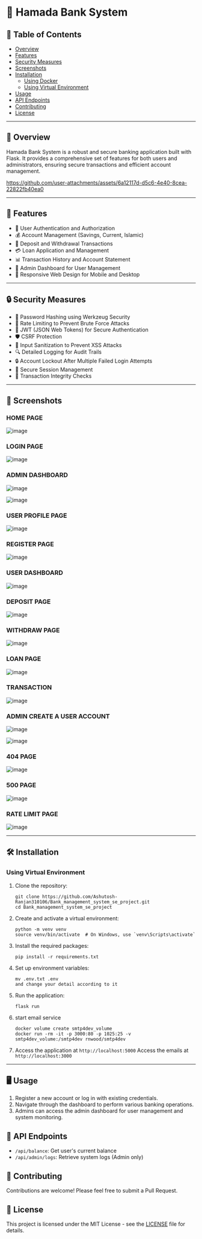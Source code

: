 # 🏦 Hamada Bank System

## 📑 Table of Contents
- [Overview](#overview)
- [Features](#features)
- [Security Measures](#security-measures)
- [Screenshots](#screenshots)
- [Installation](#installation)
  - [Using Docker](#using-docker)
  - [Using Virtual Environment](#using-virtual-environment)
- [Usage](#usage)
- [API Endpoints](#api-endpoints)
- [Contributing](#contributing)
- [License](#license)

---

## 🌟 Overview

Hamada Bank System is a robust and secure banking application built with Flask. It provides a comprehensive set of features for both users and administrators, ensuring secure transactions and efficient account management.


https://github.com/user-attachments/assets/6a12117d-d5c6-4e40-8cea-22822fb40ea0


---
## 🚀 Features

- 👤 User Authentication and Authorization
- 💰 Account Management (Savings, Current, Islamic)
- 💸 Deposit and Withdrawal Transactions
- 💳 Loan Application and Management
- 📊 Transaction History and Account Statement
- 👑 Admin Dashboard for User Management
- 📱 Responsive Web Design for Mobile and Desktop

---

## 🔒 Security Measures

- 🔐 Password Hashing using Werkzeug Security
- 🚫 Rate Limiting to Prevent Brute Force Attacks
- 🔑 JWT (JSON Web Tokens) for Secure Authentication
- 🛡️ CSRF Protection
- 🧹 Input Sanitization to Prevent XSS Attacks
- 🔍 Detailed Logging for Audit Trails
- 🔒 Account Lockout After Multiple Failed Login Attempts
- 🔐 Secure Session Management
- 📜 Transaction Integrity Checks

---

## 📸 Screenshots

### HOME PAGE
![image](https://github.com/user-attachments/assets/acc6200d-bb8f-4364-a1f1-bc1113e0f2c1)

### LOGIN PAGE 
![image](https://github.com/user-attachments/assets/f3705284-b41a-4139-bda8-97cf023bc895)

### ADMIN DASHBOARD
![image](https://github.com/user-attachments/assets/4702813b-317b-4073-883c-289f5be71a3d)

![image](https://github.com/user-attachments/assets/144042a7-8901-4d31-9500-40f76aa65bc5)

### USER PROFILE PAGE
![image](https://github.com/user-attachments/assets/04e9d6cd-7c16-4248-acc9-af5e061fd239)

### REGISTER PAGE
![image](https://github.com/user-attachments/assets/4e27437e-7be0-4b83-aa19-16773c31bd3a)

### USER DASHBOARD
![image](https://github.com/user-attachments/assets/ebe2f82b-df16-4422-8c90-eb67364b090c)

### DEPOSIT PAGE
![image](https://github.com/user-attachments/assets/4967f965-9ed9-410f-819a-1d7a15cbd316)

### WITHDRAW PAGE
![image](https://github.com/user-attachments/assets/8a21105e-fbfd-4440-9a1c-717669a78304)

### LOAN PAGE
![image](https://github.com/user-attachments/assets/b0b6f4ec-6490-4112-9831-ac5e0980fe88)

### TRANSACTION 
![image](https://github.com/user-attachments/assets/cd35cfb5-af74-45a1-a1d4-1ce4b9d80b2b)

### ADMIN CREATE A USER ACCOUNT
![image](https://github.com/user-attachments/assets/0438f2e3-9231-468d-8ce8-7c293a8062bd)

![image](https://github.com/user-attachments/assets/885a8376-cd8f-41f7-b6a0-591b5bd794de)

### 404 PAGE
![image](https://github.com/user-attachments/assets/8119d80b-152e-4c9c-a287-c460b05b766d)

### 500 PAGE
![image](https://github.com/user-attachments/assets/8d2badb3-7998-45ac-9fb4-416972421048)

### RATE LIMIT PAGE
![image](https://github.com/user-attachments/assets/b7c41958-12a4-46a1-bab7-baf29c9e287c)


---


## 🛠️ Installation

### Using Virtual Environment

1. Clone the repository:
   ```
   git clone https://github.com/Ashutosh-Ranjan310106/Bank_management_system_se_project.git
   cd Bank_management_system_se_project
   ```

2. Create and activate a virtual environment:
   ```
   python -m venv venv
   source venv/bin/activate  # On Windows, use `venv\Scripts\activate`
   ```

3. Install the required packages:
   ```
   pip install -r requirements.txt
   ```

4. Set up environment variables:
   ```
   mv .env.txt .env
   and change your detail according to it 
   ```

5. Run the application:
   ```
   flask run
   ```
6. start email service
   ```
   docker volume create smtp4dev_volume
   docker run -rm -it -p 3000:80 -p 1025:25 -v smtp4dev_volume:/smtp4dev rnwood/smtp4dev
   ```

7. Access the application at `http://localhost:5000` Access the emails at `http://localhost:3000`
---

## 🖥️ Usage

1. Register a new account or log in with existing credentials.
2. Navigate through the dashboard to perform various banking operations.
3. Admins can access the admin dashboard for user management and system monitoring.

## 🔗 API Endpoints

- `/api/balance`: Get user's current balance
- `/api/admin/logs`: Retrieve system logs (Admin only)

## 🤝 Contributing

Contributions are welcome! Please feel free to submit a Pull Request.

## 📄 License

This project is licensed under the MIT License - see the [LICENSE](LICENSE) file for details.
